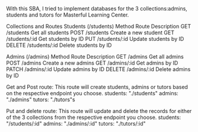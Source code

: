 With this SBA, I tried to implement databases for the 3 collections:admins, students and tutors for Masterful Learning Center. 

Collections and Routes
Students (/students)
Method	Route	Description
GET	/students 	Get all students
POST	/students	Create a new student
GET	/students/:id	Get students by ID
PUT	/students/:id	Update students by ID
DELETE	/students/:id	Delete students by ID
 
Admins (/admins)
Method	Route	Description
GET	/admins	Get all admins
POST	/admins	Create a new admins
GET	/admins/:id	Get admins by ID
PATCH	/admins/:id	Update admins by ID
DELETE	/admins/:id	Delete admins by ID

Get and Post route: This route will create students, admins or tutors based on the respective endpoint you choose. 
students: "./students" 
admins: "./admins"
tutors: "./tutors"s

Put and delete route: This route will update and delete the records for either of the 3 collections from the respective endpoint you choose. 
students: "/students/:id" 
admins: "./admins/:id"
tutors: "./tutors/:id"
